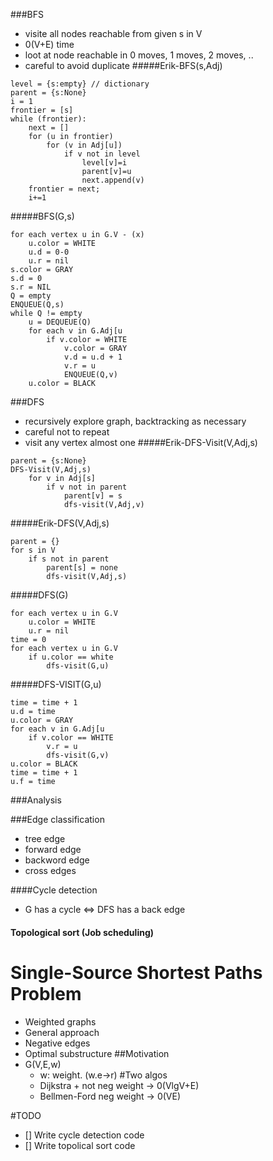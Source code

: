 ###BFS
- visite all nodes reachable from given s in V
- 0(V+E) time
- loot at node reachable in 0 moves, 1 moves, 2 moves, ..
- careful to avoid duplicate
#####Erik-BFS(s,Adj)
```
level = {s:empty} // dictionary
parent = {s:None}
i = 1
frontier = [s]
while (frontier):
    next = []
    for (u in frontier)
        for (v in Adj[u])
            if v not in level
                level[v]=i
                parent[v]=u
                next.append(v)
    frontier = next;
    i+=1
```
#####BFS(G,s)
```
for each vertex u in G.V - (x)
    u.color = WHITE
    u.d = 0-0
    u.r = nil
s.color = GRAY
s.d = 0
s.r = NIL
Q = empty
ENQUEUE(Q,s)
while Q != empty
    u = DEQUEUE(Q)
    for each v in G.Adj[u
        if v.color = WHITE
            v.color = GRAY
            v.d = u.d + 1
            v.r = u
            ENQUEUE(Q,v)
    u.color = BLACK            
```

###DFS
- recursively explore graph, backtracking as necessary
- careful not to repeat
- visit any vertex almost one
#####Erik-DFS-Visit(V,Adj,s)
```
parent = {s:None}
DFS-Visit(V,Adj,s)
    for v in Adj[s]
        if v not in parent
            parent[v] = s
            dfs-visit(V,Adj,v)
```
#####Erik-DFS(V,Adj,s)
```
parent = {}
for s in V
    if s not in parent
        parent[s] = none
        dfs-visit(V,Adj,s)
```
#####DFS(G)
```
for each vertex u in G.V
    u.color = WHITE
    u.r = nil
time = 0
for each vertex u in G.V
    if u.color == white
        dfs-visit(G,u)
```
#####DFS-VISIT(G,u)
```
time = time + 1
u.d = time
u.color = GRAY
for each v in G.Adj[u
    if v.color == WHITE
        v.r = u
        dfs-visit(G,v)
u.color = BLACK
time = time + 1
u.f = time        
```

###Analysis

###Edge classification
- tree edge
- forward edge
- backword edge
- cross edges
 
####Cycle detection
- G has a cycle <=> DFS has a back edge

#### Topological sort (Job scheduling)


# Single-Source Shortest Paths Problem
- Weighted graphs
- General approach
- Negative edges
- Optimal substructure
##Motivation
- G(V,E,w)
    - w: weight. (w.e->r)
#Two algos
    - Dijkstra + not neg weight -> 0(VlgV+E)
    - Bellmen-Ford neg weight -> 0(VE)

#TODO

- [] Write cycle detection code
- [] Write topolical sort code
